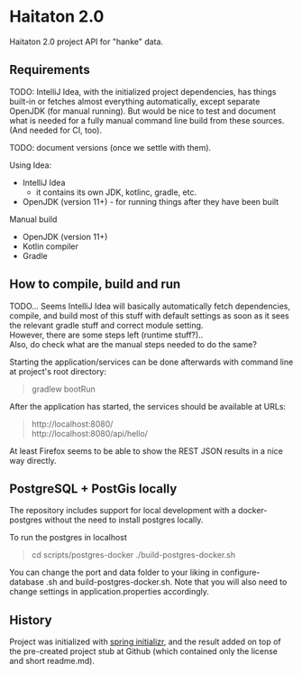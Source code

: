 # Haitaton 2.0
Haitaton 2.0 project API for "hanke" data.

## Requirements

TODO: IntelliJ Idea, with the initialized project dependencies, has things built-in or fetches almost
everything automatically, except separate OpenJDK (for manual running). But would be nice to test
and document what is needed for a fully manual command line build from these sources. (And needed for
CI, too).

TODO: document versions (once we settle with them).

Using Idea:
* IntelliJ Idea
   * it contains its own JDK, kotlinc, gradle, etc.
* OpenJDK (version 11+) - for running things after they have been built

Manual build
* OpenJDK (version 11+)
* Kotlin compiler
* Gradle


## How to compile, build and run

TODO... Seems IntelliJ Idea will basically automatically fetch dependencies, compile, and build
most of this stuff with default settings as soon as it sees the relevant gradle stuff and correct module setting.\
However, there are some steps left (runtime stuff?)..\
Also, do check what are the manual steps needed to do the same?

Starting the application/services can be done afterwards with command line at project's root directory:
> gradlew bootRun

After the application has started, the services should be available at URLs:
> http://localhost:8080/ \
> http://localhost:8080/api/hello/

At least Firefox seems to be able to show the REST JSON results in a nice way directly.

## PostgreSQL + PostGis locally
The repository includes support for local development with a docker-postgres
 without the need to install postgres locally. 

To run the postgres in localhost
>   cd scripts/postgres-docker
> ./build-postgres-docker.sh 

You can change the port and data folder to your liking in configure-database
.sh and build-postgres-docker.sh. Note that you will also need to change
 settings in application.properties accordingly.

## History

Project was initialized with [spring initializr](https://start.spring.io/), and the result added
on top of the pre-created project stub at Github (which contained only the license and short readme.md).

